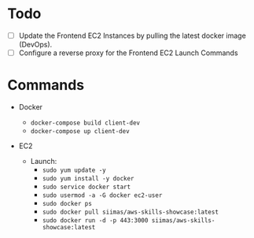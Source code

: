 # Todo

- [ ] Update the Frontend EC2 Instances by pulling the latest docker image (DevOps).
- [ ] Configure a reverse proxy for the Frontend EC2 Launch Commands

# Commands

- Docker
  - ```docker-compose build client-dev```
  - ```docker-compose up client-dev```

- EC2
  - Launch:
    - ```sudo yum update -y```
    - ```sudo yum install -y docker```
    - ```sudo service docker start```
    - ```sudo usermod -a -G docker ec2-user```
    - ```sudo docker ps```
    - ```sudo docker pull siimas/aws-skills-showcase:latest```
    - ```sudo docker run -d -p 443:3000 siimas/aws-skills-showcase:latest```
